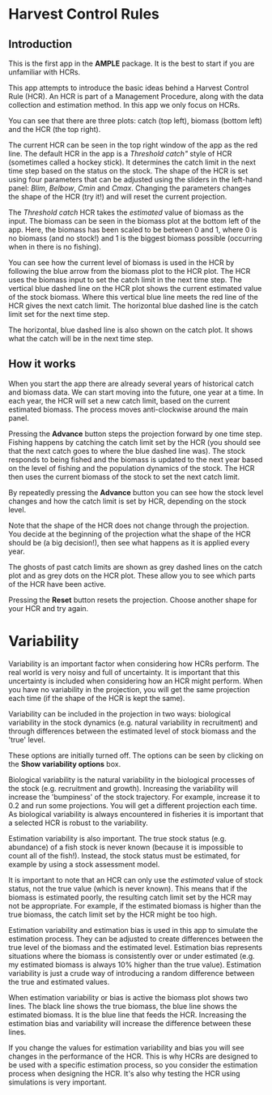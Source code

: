 <!--
Information and instructions for the Introduction to HCRs app
intro_hcr.md
Author: Finlay Scott (SPC) <finlays@spc.int>
Soundtrack: Dear Esther (Original Game Soundtrack) by Jessica Curry
Distributed under the terms of the GNU General Public License GPL (>= 3)
-->

# Harvest Control Rules

## Introduction

This is the first app in the **AMPLE** package.
It is the best to start if you are unfamiliar with HCRs.

This app attempts to introduce the basic ideas behind a Harvest Control Rule (HCR).
An HCR is part of a Management Procedure, along with the data collection and estimation method.
In this app we only focus on HCRs.

You can see that there are three plots: catch (top left), biomass (bottom left) and the HCR (the top right). 

The current HCR can be seen in the top right window of the app as the red line.
The default HCR in the app is a *Threshold catch"* style of HCR (sometimes called a hockey stick).
It determines the catch limit in the next time step based on the status on the stock.
The shape of the HCR is set using four parameters that can be adjusted using the sliders in the left-hand panel:
*Blim*, *Belbow*, *Cmin* and *Cmax*.
Changing the parameters changes the shape of the HCR (try it!) and will reset the current projection.

The *Threshold catch* HCR takes the *estimated* value of biomass as the input.
The biomass can be seen in the biomass plot at the bottom left of the app.
Here, the biomass has been scaled to be between 0 and 1, where 0 is no biomass (and no stock!) and 1 is the biggest biomass possible (occurring when in there is no fishing).

You can see how the current level of biomass is used in the HCR by following the blue arrow from the biomass plot to the HCR plot.
The HCR uses the biomass input to set the catch limit in the next time step.
The vertical blue dashed line on the HCR plot shows the current estimated value of the stock biomass.
Where this vertical blue line meets the red line of the HCR gives the next catch limit.
The horizontal blue dashed line is the catch limit set for the next time step.

The horizontal, blue dashed line is also shown on the catch plot.
It shows what the catch will be in the next time step.

## How it works

When you start the app there are already several years of historical catch and biomass data.
We can start moving into the future, one year at a time.
In each year, the HCR will set a new catch limit, based on the current estimated biomass.
The process moves anti-clockwise around the main panel.

Pressing the **Advance** button steps the projection forward by one time step.
Fishing happens by catching the catch limit set by the HCR (you should see that the next catch goes to where the blue dashed line was).
The stock responds to being fished and the biomass is updated to the next year based on the level of fishing and the population dynamics of the stock.
The HCR then uses the current biomass of the stock to set the next catch limit.

By repeatedly pressing the **Advance** button you can see how the stock level changes and how the catch limit is set by HCR, depending on the stock level.

Note that the shape of the HCR does not change through the projection.
You decide at the beginning of the projection what the shape of the HCR should be (a big decision!), then see what happens as it is applied every year.

The ghosts of past catch limits are shown as grey dashed lines on the catch plot and as grey dots on the HCR plot. These allow you to see which parts of the HCR have been active. 

Pressing the **Reset** button resets the projection. Choose another shape for your HCR and try again.

# Variability

Variability is an important factor when considering how HCRs perform.
The real world is very noisy and full of uncertainty. It is important that this uncertainty is included when considering how an HCR might perform.
When you have no variability in the projection, you will get the same projection each time (if the shape of the HCR is kept the same).

Variability can be included in the projection in two ways: biological variability in the stock dynamics (e.g. natural variability in recruitment) and through differences between the estimated level of stock biomass and the 'true' level.

These options are initially turned off. The options can be seen by clicking on the **Show variability options** box.

Biological variability is the natural variability in the biological processes of the stock (e.g. recruitment and growth).
Increasing the variability will increase the 'bumpiness' of the stock trajectory.
For example, increase it to 0.2 and run some projections.
You will get a different projection each time.
As biological variability is always encountered in fisheries it is important that a selected HCR is robust to the variability.

Estimation variability is also important.
The true stock status (e.g. abundance) of a fish stock is never known (because it is impossible to count all of the fish!).
Instead, the stock status must be estimated, for example by using a stock assessment model.

It is important to note that an HCR can only use the *estimated* value of stock status, not the true value (which is never known).
This means that if the biomass is estimated poorly, the resulting catch limit set by the HCR may not be appropriate.
For example, if the estimated biomass is higher than the true biomass, the catch limit set by the HCR might be too high.

Estimation variability and estimation bias is used in this app to simulate the estimation process.
They can be adjusted to create differences between the true level of the biomass and the estimated level.
Estimation bias represents situations where the biomass is consistently over or under estimated (e.g. my estimated biomass is always 10% higher than the true value).
Estimation variability is just a crude way of introducing a random difference between the true and estimated values.

When estimation variability or bias is active the biomass plot shows two lines.
The black line shows the true biomass, the blue line shows the estimated biomass.
It is the blue line that feeds the HCR.
Increasing the estimation bias and variability will increase the difference between these lines.

If you change the values for estimation variability and bias you will see changes in the performance of the HCR.
This is why HCRs are designed to be used with a specific estimation process, so you consider the estimation process when designing the HCR.
It's also why testing the HCR using simulations is very important.

